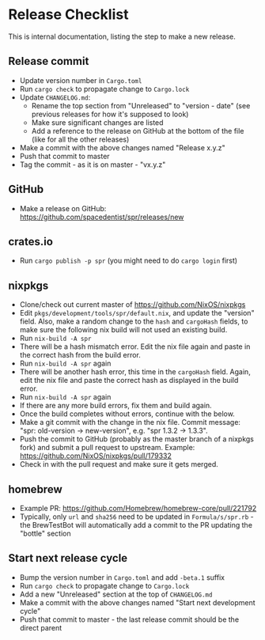 # Release Checklist

This is internal documentation, listing the step to make a new release.

## Release commit

* Update version number in `Cargo.toml`
* Run `cargo check` to propagate change to `Cargo.lock`
* Update `CHANGELOG.md`:
  * Rename the top section from "Unreleased" to "version - date" (see previous releases for how it's supposed to look)
  * Make sure significant changes are listed
  * Add a reference to the release on GitHub at the bottom of the file (like for all the other releases)
* Make a commit with the above changes named "Release x.y.z"
* Push that commit to master
* Tag the commit - as it is on master - "vx.y.z"

## GitHub

* Make a release on GitHub: https://github.com/spacedentist/spr/releases/new

## crates.io

* Run `cargo publish -p spr` (you might need to do `cargo login` first)

## nixpkgs

* Clone/check out current master of https://github.com/NixOS/nixpkgs
* Edit `pkgs/development/tools/spr/default.nix`, and update the "version" field. Also, make a random change to the `hash` and `cargoHash` fields, to make sure the following nix build will not used an existing build.
* Run `nix-build -A spr`
* There will be a hash mismatch error. Edit the nix file again and paste in the correct hash from the build error.
* Run `nix-build -A spr` again
* There will be another hash error, this time in the `cargoHash` field. Again, edit the nix file and paste the correct hash as displayed in the build error.
* Run `nix-build -A spr` again
* If there are any more build errors, fix them and build again.
* Once the build completes without errors, continue with the below.
* Make a git commit with the change in the nix file. Commit message: "spr: old-version -> new-version", e.g. "spr 1.3.2 -> 1.3.3".
* Push the commit to GitHub (probably as the master branch of a nixpkgs fork) and submit a pull request to upstream. Example: https://github.com/NixOS/nixpkgs/pull/179332
* Check in with the pull request and make sure it gets merged.

## homebrew

* Example PR: https://github.com/Homebrew/homebrew-core/pull/221792
* Typically, only `url` and `sha256` need to be updated in `Formula/s/spr.rb` - the BrewTestBot will automatically add a commit to the PR updating the "bottle" section

## Start next release cycle

* Bump the version number in `Cargo.toml` and add `-beta.1` suffix
* Run `cargo check` to propagate change to `Cargo.lock`
* Add a new "Unreleased" section at the top of `CHANGELOG.md`
* Make a commit with the above changes named "Start next development cycle"
* Push that commit to master - the last release commit should be the direct parent

